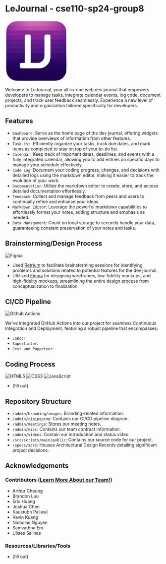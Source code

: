 # LeJournal - cse110-sp24-group8

<img src="./src/scripts/main/public/icons/journallogo-icon.png" width="200">

Welcome to LeJournal, your all-in-one web dev journal that empowers developers to manage tasks, integrate calendar events, log code, document projects, and track user feedback seamlessly. Experience a new level of productivity and organization tailored specifically for developers.

## Features

- `Dashboard`: Serve as the home page of the dev journal, offering widgets that provide overviews of information from other features.
- `TaskList`: Efficiently organize your tasks, track due dates, and mark items as completed to stay on top of your to-do list.
- `Calendar`: Keep track of important dates, deadlines, and events with a fully integrated calendar, allowing you to add entries on specific days to manage your schedule effectively.
- `Code Log`: Document your coding progress, changes, and decisions with detailed logs using the markdown editor, making it easier to track the evolution of your work.
- `Documentation`: Utilize the markdown editor to create, store, and access detailed documentation effortlessly.
- `Feedback`: Collect and manage feedback from peers and users to continually refine and enhance your ideas.
- `Markdown Editor`: Leverage the powerful markdown capabilities to effortlessly format your notes, adding structure and emphasis as needed.
- `Data Management`: Count on local storage to securely handle your data, guaranteeing constant preservation of your notes and tasks.

## Brainstorming/Design Process
![Figma](https://img.shields.io/badge/Figma-F24E1E?style=for-the-badge&logo=figma&logoColor=white)
- Used [Retrium](https://app.retrium.com/) to facilitate brainstorming sessions for identifying problems and solutions related to potential features for the dev journal.
- Ultilized [Figma](https://www.figma.com/) for designing wireframes, low-fidelity mockups, and high-fidelity mockups, streamlining the entire design process from conceptualization to finalization.

## CI/CD Pipeline
![Github Actions](https://img.shields.io/badge/GitHub_Actions-2088FF?style=for-the-badge&logo=github-actions&logoColor=white)

We've integrated GitHub Actions into our project for seamless Continuous Integration and Deployment, featuring a robust pipeline that encompasses:

- `JSDoc`:
- `Superlinter`:
- `Jest and Puppeteer`:

## Coding Process
![HTML5](https://img.shields.io/badge/HTML5-E34F26?style=for-the-badge&logo=html5&logoColor=white)
![CSS3](https://img.shields.io/badge/CSS3-1572B6?style=for-the-badge&logo=css3&logoColor=white)
![JavaScript](https://img.shields.io/badge/JavaScript-323330?style=for-the-badge&logo=javascript&logoColor=F7DF1E)

- (fill out)

## Repository Structure

- `/admin/branding/images`: Branding-related information.
- `/admin/cipipepine`: Contains our CI/CD pipeline diagram.
- `/admin/meetings`: Stores our meeting notes.
- `/admin/misc`: Contains our team contract information.
- `/admin/videos`: Contain our introduction and status video.
- `/src/scripts/main/public`: Contains our source code for our project.
- `/specs/adrs`: Houses Architectural Design Records detailing significant project decisions.

## Acknowledgements

### Contributors ([Learn More About our Team!](/admin/team.md))

- Arthur Cheung
- Brandon Luu
- Eric Huang
- Joshua Chen
- Kaustubh Paliwal
- Kevin Kuang
- Nicholas Nguyen
- Samvathna Em
- Ulises Salinas

### Resources/Libraries/Tools

- (fill out)
